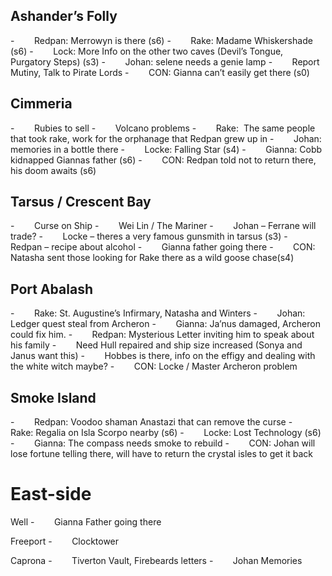 
## Ashander’s Folly
-        Redpan: Merrowyn is there (s6)
-        Rake: Madame Whiskershade (s6)
-        Lock: More Info on the other two caves (Devil’s Tongue, Purgatory Steps) (s3)
-        Johan: selene needs a genie lamp
-        Report Mutiny, Talk to Pirate Lords
-        CON: Gianna can’t easily get there (s0)
## Cimmeria
-        Rubies to sell
-        Volcano problems
-        Rake:  The same people that took rake, work for the orphanage that Redpan grew up in
-        Johan: memories in a bottle there
-        Locke: Falling Star (s4)
-        Gianna: Cobb kidnapped Giannas father (s6)
-        CON: Redpan told not to return there, his doom awaits (s6)
## Tarsus / Crescent Bay
-        Curse on Ship
-        Wei Lin / The Mariner
-        Johan – Ferrane will trade?
-        Locke – theres a very famous gunsmith in tarsus (s3)
-        Redpan – recipe about alcohol
-        Gianna father going there
-        CON: Natasha sent those looking for Rake there as a wild goose chase(s4)
## Port Abalash
-        Rake: St. Augustine’s Infirmary, Natasha and Winters
-        Johan: Ledger quest steal from Archeron
-        Gianna: Ja’nus damaged, Archeron could fix him.
-        Redpan: Mysterious Letter inviting him to speak about his family
-        Need Hull repaired and ship size increased (Sonya and Janus want this)
-        Hobbes is there, info on the effigy and dealing with the white witch maybe?
-        CON: Locke / Master Archeron problem
## Smoke Island
-        Redpan: Voodoo shaman Anastazi that can remove the curse
-        Rake: Regalia on Isla Scorpo nearby (s6)
-        Locke: Lost Technology (s6)
-        Gianna: The compass needs smoke to rebuild
-        CON: Johan will lose fortune telling there, will have to return the crystal isles to get it back



# East-side

Well
-        Gianna Father going there

Freeport
-        Clocktower

Caprona
-        Tiverton Vault, Firebeards letters
-        Johan Memories